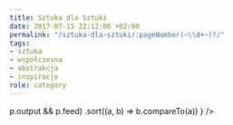 ```yaml
---
title: Sztuka dla Sztuki
date: 2017-07-15 22:12:00 +02:00
permalink: "/sztuka-dla-sztuki/:pageNumber(~\\d+~)?/"
tags:
- sztuka
- współczesna
- abstrakcja
- inspiracje
role: category
---
```


<div>
  <Feed posts={
    paramorph.categories['Sztuka dla Sztuki'].posts
      .filter(p => p.output && p.feed)
      .sort((a, b) => b.compareTo(a))
  } />
</div>

